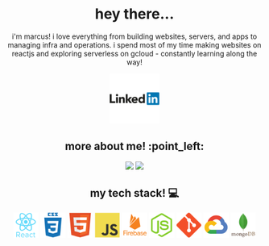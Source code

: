 <h1 align="center">hey there...</h1>

<p align="center"> i'm marcus! i love everything from building websites, servers, and apps to managing infra and operations. i spend most of my time making websites on reactjs and exploring serverless on gcloud - constantly learning along the way! </p>

<a target="_blank" href="https://www.linkedin.com/in/marcusimperial">
<div align="center">
<img src="https://github.com/devicons/devicon/blob/master/icons/linkedin/linkedin-original-wordmark.svg" title="React" alt="React" width="100" height="100"/>  
</div>
</a>

<h2 align="center">more about me! :point_left: </h2>

<div align="center">
  <img src="https://github-readme-stats.vercel.app/api?username=marcusimperial&show_icons=true&theme=transparent" />
  <img src="https://github-readme-stats.vercel.app/api/top-langs/?username=marcusimperial&theme=transparent" />
</div>  
  
  
<h2 align="center">my tech stack! 💻</h2>

<div align="center">
    <img src="https://github.com/devicons/devicon/blob/master/icons/react/react-original-wordmark.svg" title="React" alt="React" width="50" height="50"/>
    <img src="https://github.com/devicons/devicon/blob/master/icons/css3/css3-plain-wordmark.svg"  title="CSS3" alt="CSS" width="50" height="50"/>
    <img src="https://github.com/devicons/devicon/blob/master/icons/html5/html5-original.svg" title="HTML5" alt="HTML" width="50" height="50"/>
    <img src="https://github.com/devicons/devicon/blob/master/icons/javascript/javascript-original.svg" title="JavaScript" alt="JavaScript" width="50" height="50"/>
    <img src="https://github.com/devicons/devicon/blob/master/icons/firebase/firebase-plain-wordmark.svg" title="Firebase" alt="Firebase" width="50" height="50"/>
    <img src="https://github.com/devicons/devicon/blob/master/icons/nodejs/nodejs-original.svg" title="NodeJS" alt="NodeJS" width="50" height="50"/>
    <img src="https://github.com/devicons/devicon/blob/master/icons/git/git-original.svg" title="Git" alt="Git" width="50" height="50"/>
    <img src="https://github.com/devicons/devicon/blob/master/icons/googlecloud/googlecloud-original.svg" title="Google Cloud" alt="Google Cloud" width="50" height="50"/>
    <img src="https://github.com/devicons/devicon/blob/master/icons/mongodb/mongodb-original-wordmark.svg" title="MongoDB" alt="MongoDB" width="50" height="50"/>
</div>

<!--
**marcusimperial/marcusimperial** is a ✨ _special_ ✨ repository because its `README.md` (this file) appears on your GitHub profile.
<h2
Here are some ideas to get you started:

- 🔭 I’m currently working on ...
- 🌱 I’m currently learning ...
- 👯 I’m looking to collaborate on ...
- 🤔 I’m looking for help with ...
- 💬 Ask me about ...
- 📫 How to reach me: ...
- 😄 Pronouns: ...
- ⚡ Fun fact: ...
-->
